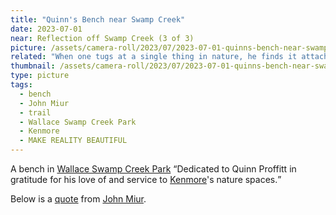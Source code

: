 ```yaml
---
title: "Quinn's Bench near Swamp Creek"
date: 2023-07-01
near: Reflection off Swamp Creek (3 of 3)
picture: /assets/camera-roll/2023/07/2023-07-01-quinns-bench-near-swamp-creek/20230702_022249624_iOS.jpg
related: "When one tugs at a single thing in nature, he finds it attached to the rest of the world."
thumbnail: /assets/camera-roll/2023/07/2023-07-01-quinns-bench-near-swamp-creek/20230702_022249624_iOS-thumbnail.jpg
type: picture
tags:
  - bench
  - John Miur
  - trail
  - Wallace Swamp Creek Park
  - Kenmore
  - MAKE REALITY BEAUTIFUL
---
```

A bench in [Wallace Swamp Creek Park](/wallace-swamp-creek-park/) <q>Dedicated to Quinn Proffitt in gratitude for his love of and service to [Kenmore](/kenmore/)'s nature spaces.</q>

Below is a [quote](/when-one-tugs-at-a-single-thing-in-nature/) from [John Miur](/john-miur/).
